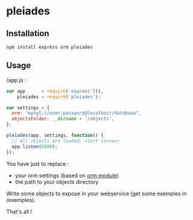 pleiades
========

Installation
------------

```
npm install express orm pleiades
```

Usage
-----

/app.js :

```javascript
var app      = require('express')(),
    pleiades = require('pleiades');

var settings = {
  orm: "mysql://user:password@localhost/database",
  objectsFolder: __dirname + '/objects',
};

pleiades(app, settings, function() {
  // All objects are loaded, start serveur
  app.listen(8000);
});

```

You have just to replace :
* your orm settings (based on [orm module](https://www.npmjs.org/package/orm))
* the path to your objects directory

Write some objects to expose in your webservice (get some exemples in /exemples).

That's all !
